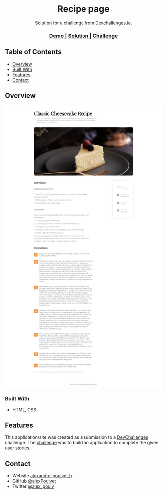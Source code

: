 <!-- Please update value in the {}  -->

<h1 align="center">Recipe page</h1>

<div align="center">
   Solution for a challenge from  <a href="http://devchallenges.io" target="_blank">Devchallenges.io</a>.
</div>

<div align="center">
  <h3>
    <a href="https://alexandre-pouivet-recipe-page.netlify.app/">
      Demo
    </a>
    <span> | </span>
    <a href="https://github.com/alexPouivet/Recipe-page">
      Solution
    </a>
    <span> | </span>
    <a href="">
      Challenge
    </a>
  </h3>
</div>

<!-- TABLE OF CONTENTS -->

## Table of Contents

- [Overview](#overview)
- [Built With](#built-with)
- [Features](#features)
- [Contact](#contact)

<!-- OVERVIEW -->

## Overview

![screenshot](/screenshot.png)

### Built With

<!-- This section should list any major frameworks that you built your project using. Here are a few examples.-->

- HTML, CSS

## Features

<!-- List the features of your application or follow the template. Don't share the figma file here :) -->

This application/site was created as a submission to a [DevChallenges](https://devchallenges.io/challenges) challenge. The [challenge](https://devchallenges.io/challenges/Jymh2b2FyebRTUljkNcb) was to build an application to complete the given user stories.

## Contact

- Website [alexandre-pouivet.fr](http://www.alexandre-pouivet.fr)
- GitHub [@alexPouivet](https://github.com/alexPouivet)
- Twitter [@alex_pouiv](https://twitter.com/alex_pouiv)
